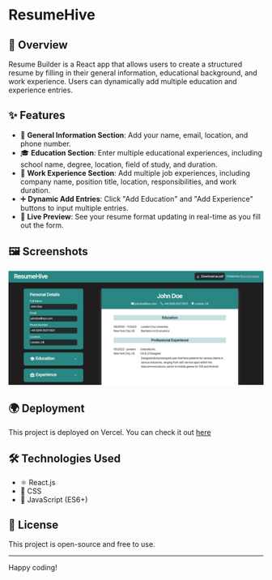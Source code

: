 # ResumeHive

## 🚀 Overview
Resume Builder is a React app that allows users to create a structured resume by filling in their general information, educational background, and work experience. Users can dynamically add multiple education and experience entries.

## ✨ Features
- 📝 **General Information Section**: Add your name, email, location, and phone number.
- 🎓 **Education Section**: Enter multiple educational experiences, including school name, degree, location, field of study, and duration.
- 💼 **Work Experience Section**: Add multiple job experiences, including company name, position title, location, responsibilities, and work duration.
- ➕ **Dynamic Add Entries**: Click "Add Education" and "Add Experience" buttons to input multiple entries.
- 👀 **Live Preview**: See your resume format updating in real-time as you fill out the form.

## 🖼 Screenshots
![Resume Hive](./public/ResumeHive-SS.png)

## 🌍 Deployment
This project is deployed on Vercel. You can check it out [here](https://resume-hive.vercel.app/)

## 🛠 Technologies Used
- ⚛️ React.js
- 🎨 CSS
- 🚀 JavaScript (ES6+)

## 📜 License
This project is open-source and free to use.

---

Happy coding!